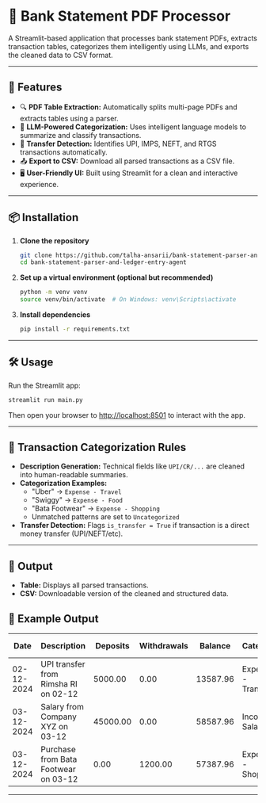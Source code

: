 # 📄 Bank Statement PDF Processor

A Streamlit-based application that processes bank statement PDFs, extracts transaction tables, categorizes them intelligently using LLMs, and exports the cleaned data to CSV format.

---

## 🚀 Features

- 🔍 **PDF Table Extraction:** Automatically splits multi-page PDFs and extracts tables using a parser.
- 🧠 **LLM-Powered Categorization:** Uses intelligent language models to summarize and classify transactions.
- 🔁 **Transfer Detection:** Identifies UPI, IMPS, NEFT, and RTGS transactions automatically.
- 📤 **Export to CSV:** Download all parsed transactions as a CSV file.
- 🖥️ **User-Friendly UI:** Built using Streamlit for a clean and interactive experience.

---

## 📦 Installation

1. **Clone the repository**
   ```bash
   git clone https://github.com/talha-ansarii/bank-statement-parser-and-ledger-entry-agent
   cd bank-statement-parser-and-ledger-entry-agent
   ```

2. **Set up a virtual environment (optional but recommended)**
   ```bash
   python -m venv venv
   source venv/bin/activate  # On Windows: venv\Scripts\activate
   ```

3. **Install dependencies**
   ```bash
   pip install -r requirements.txt
   ```

---

## 🛠️ Usage

Run the Streamlit app:

```bash
streamlit run main.py
```

Then open your browser to [http://localhost:8501](http://localhost:8501) to interact with the app.

---

## 🧠 Transaction Categorization Rules

- **Description Generation:** Technical fields like `UPI/CR/...` are cleaned into human-readable summaries.
- **Categorization Examples:**
  - "Uber" → `Expense - Travel`
  - "Swiggy" → `Expense - Food`
  - "Bata Footwear" → `Expense - Shopping`
  - Unmatched patterns are set to `Uncategorized`
- **Transfer Detection:** Flags `is_transfer = True` if transaction is a direct money transfer (UPI/NEFT/etc).

---

## 📂 Output

- **Table:** Displays all parsed transactions.
- **CSV:** Downloadable version of the cleaned and structured data.



## 🧪 Example Output

| Date       | Description                            | Deposits | Withdrawals | Balance  | Category              | Is Transfer |
|------------|----------------------------------------|----------|-------------|----------|------------------------|-------------|
| 02-12-2024 | UPI transfer from Rimsha RI on 02-12   | 5000.00  | 0.00        | 13587.96 | Expense - Transfer     | True        |
| 03-12-2024 | Salary from Company XYZ on 03-12       | 45000.00 | 0.00        | 58587.96 | Income - Salary        | False       |
| 03-12-2024 | Purchase from Bata Footwear on 03-12   | 0.00     | 1200.00     | 57387.96 | Expense - Shopping     | False       |

---


